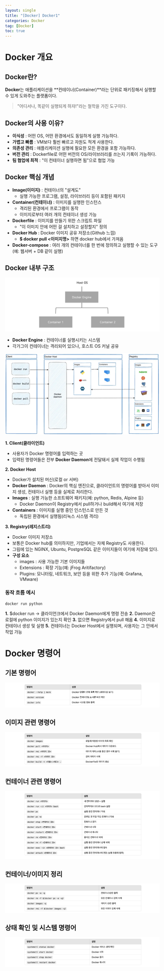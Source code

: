 ```yaml
---
layout: single
title: "[Docker] Docker1"
categories: Docker
tag: [Docker]
toc: true
---
```


# Docker 개요

## Docker란?
 **Docker**는 애플리케이션을 **컨테이너(Container)**라는 단위로 패키징해서 실행할 수 있게 도와주는 플랫폼이다.
 > "어디서나, 똑같이 실행되게 하자!"라는 철학을 가진 도구이다.

## Docker의 사용 이유?
 - **이식성** : 어떤 OS, 어떤 환경에서도 동일하게 실행 가능하다.
 - **가볍고 빠름** : VM보다 훨씬 빠르고 자원도 적게 사용한다.
 - **의존성 관리** : 애플리케이션 실행에 필요한 모든 환경을 포함 가능하다.
 - **버전 관리** : Dockerfile로 어떤 버전의 OS/라이브러리를 쓰는지 기록이 가능하다.
 - **팀 협업에 최적** : "이 컨테이너 실행하면 됨"으로 협업 가능

## Docker 핵심 개념
 - **Image(이미지)** : 컨테이너의 "설계도"
    - 실행 가능한 프로그램, 설정, 라이브러리 등이 포함된 패키지
 - **Container(컨테이너)** : 이미지를 실행한 인스턴스
    - 격리된 환경에서 프로그램이 동작
    - 이미지로부터 여러 개의 컨테이너 생성 가능
 - **Dockerfile** : 이미지를 만들기 위한 스크립트 파일
    - "이 이미지 안에 어떤 걸 설치하고 설정할지" 정의
 - **Docker Hub** : Docker 이미지 공유 저장소(Github 느낌)
    - **$ docker pull <이미지명>** 하면 docker hub에서 가져옴
 - **Docker-compose** : 여러 개의 컨테이너를 한 번에 정의하고 실행할 수 있는 도구(예: 웹서버 + DB 같이 실행)


## Docker 내부 구조

![Alt text](/assets/DKimages/DockerArch.png)

 - **Docker Engine** : 컨테이너를 실행시키는 시스템
 - 각가그이 컨테이너는 격리되어 있으나, 호스트 OS 커널 공유

![Alt text](/assets/DKimages/docker-architecture.webp)

**1. Client(클라이언트)**
 - 사용자가 Docker 명령어를 입력하는 곳
 - 입력된 명령어들은 전부 **Docker Daemon**에 전달돼서 실제 작업이 수행됨

**2. Docker Host**
 - Docker가 설치된 머신(로컬 or 서버)
 - **Docker Daemon** : Docker의 핵심 엔진으로, 클라이언트의 명령어를 받아서 이미지 생성, 컨테이너 실행 등을 실제로 처리한다.
 - **Images** : 실행 가능한 소프트웨어 패키지(예: python, Redis, Alpine 등)
    - Docker Daemon이 Registry에서 pull하거나 build해서 여기에 저장
 - **Containers** : 이미지를 실행 중인 인스턴스로 만든 것
    - 독립된 환경에서 실행됨(리눅스 시스템 격리)

**3. Registry(레지스트리)** 
 - Docker 이미지 저장소
 - 보통은 Docker hub를 의미하지만, 기업에서는 자체 Registry도 사용한다.
 - 그림에 있는 NGINX, Ubuntu, PostgreSQL 같은 이미지들이 여기에 저장돼 있다.
 - **구성 요소**
    - images : 사용 가능한 기본 이미지들
    - Extensions : 확장 기능(예: jFrog Aritifactory)
    - Plugins: 모니터링, 네트워크, 보안 등을 위한 추가 기능(예: Grafana, VMware)

### 동작 흐름 예시

```
docker run python
```

**1.** $docker run -> 클라이언크에서 Docker Daemon에게 명령 전송
**2.** Daemon은 로컬에 python 이미지가 있는지 확인
**3.** 없으면 Registry에서 pull 해옴
**4.** 이미지로 컨테이너 생성 및 실행
**5.** 컨테이너는 Docker Host에서 실행되며, 사용자는 그 안에서 작업 가능

# Docker 명령어

## 기본 명령어

![Alt text](/assets/DKimages/BasicI.png)

## 이미지 관련 명령어

![Alt text](/assets/DKimages/imageI.png)

## 컨테이너 관련 명령어

![Alt text](/assets/DKimages/containerI.png)

## 컨테이너/이미지 정리

![Alt text](/assets/DKimages/con_imgI.png)

## 상태 확인 및 시스템 명령어

![Alt text](/assets/DKimages/systemctlI.png)